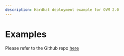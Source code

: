 ```yaml
---
description: Hardhat deployment example for OVM 2.0
---
```


# Examples

Please refer to the Github repo [here](https://github.com/omgnetwork/optimism-v2/tree/develop/boba\_examples/hardhat\_SimpleStorage)
